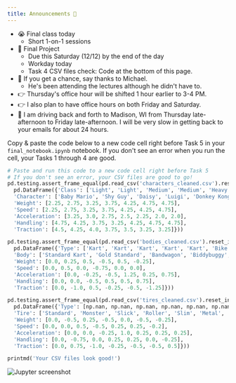 ```yaml
---
title: Announcements 📣
---
```


- 😭 Final class today
  - Short 1-on-1 sessions
- 📗 Final Project
  - Due this Saturday (12/12) by the end of the day
  - Workday today
  - Task 4 CSV files check: Code at the bottom of this page.
- 🎄 If you get a chance, say thanks to Michael.
  - He's been attending the lectures although he didn't have to.
- 👉 Thursday's office hour will be shifted 1 hour earlier to 3-4 PM.
- 👉 I also plan to have office hours on both Friday and Saturday.
- 🚗 I am driving back and forth to Madison, WI from Thursday late-afternoon to Friday late-afternoon. I will be very slow in getting back to your emails for about 24 hours.

Copy &amp; paste the code below to a new code cell right before Task 5 in your `final_notebook.ipynb` notebook. If you don't see an error when you run the cell, your Tasks 1 through 4 are good.

```python
# Paste and run this code to a new code cell right before Task 5
# If you don't see an error, your CSV files are good to go!
pd.testing.assert_frame_equal(pd.read_csv('characters_cleaned.csv').reset_index(drop=True),
  pd.DataFrame({'Class': ['Light', 'Light', 'Medium', 'Medium', 'Heavy', 'Heavy', 'Heavy'],
  'Character': ['Baby Mario', 'Shy Guy', 'Daisy', 'Luigi', 'Donkey Kong', 'Metal Mario', 'Bowser'],
  'Weight': [2.25, 2.75, 3.25, 3.75, 4.25, 4.75, 4.75],
  'Speed': [2.25, 2.75, 3.25, 3.75, 4.25, 4.25, 4.75],
  'Acceleration': [3.25, 3.0, 2.75, 2.5, 2.25, 2.0, 2.0],
  'Handling': [4.75, 4.25, 3.75, 3.25, 4.25, 4.75, 4.75],
  'Traction': [4.5, 4.25, 4.0, 3.75, 3.5, 3.25, 3.25]}))

pd.testing.assert_frame_equal(pd.read_csv('bodies_cleaned.csv').reset_index(drop=True),
  pd.DataFrame({'Type': ['Kart', 'Kart', 'Kart', 'Kart', 'Kart', 'Bike'],
  'Body': ['Standard Kart', 'Gold Standard', 'Bandwagon', 'Biddybuggy', 'Pipe Frame', 'Jet Bike'],
  'Weight': [0.0, 0.25, 0.5, -0.5, 0.5, -0.25],
  'Speed': [0.0, 0.5, 0.0, -0.75, 0.0, 0.0],
  'Acceleration': [0.0, -0.25, -0.5, 1.25, 0.25, 0.75],
  'Handling': [0.0, 0.0, -0.5, 0.5, 0.5, 0.75],
  'Traction': [0.0, -1.0, 0.5, -0.25, -0.5, -1.25]}))

pd.testing.assert_frame_equal(pd.read_csv('tires_cleaned.csv').reset_index(drop=True),
  pd.DataFrame({'Type': [np.nan, np.nan, np.nan, np.nan, np.nan, np.nan, np.nan],
  'Tire': ['Standard', 'Monster', 'Slick', 'Roller', 'Slim', 'Metal', 'Wood'],
  'Weight': [0.0, -0.5, 0.25, -0.5, 0.0, -0.5, -0.25],
  'Speed': [0.0, 0.0, 0.5, -0.5, 0.25, 0.25, -0.2],
  'Acceleration': [0.0, 0.0, -0.25, 1.0, 0.25, 0.25, 0.25],
  'Handling': [0.0, -0.75, 0.0, 0.25, 0.25, 0.0, -0.25],
  'Traction': [0.0, 0.75, -1.0, -0.25, -0.5, -0.5, 0.5]}))

printmd('Your CSV files look good!')
```

![Jupyter screenshot](https://accy570-fa2020-course-site-assets.s3-us-west-2.amazonaws.com/images/final-project-task4-csv-check-jupyter.png)
